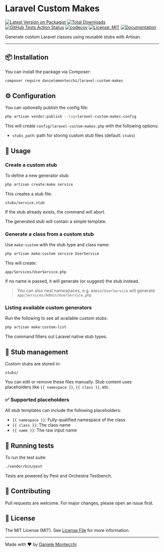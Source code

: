 # Laravel Custom Makes

[![Latest Version on Packagist](https://img.shields.io/packagist/v/danielemontecchi/laravel-custom-makes.svg?style=flat-square)](https://packagist.org/packages/danielemontecchi/laravel-custom-makes)
[![Total Downloads](https://img.shields.io/packagist/dt/danielemontecchi/laravel-custom-makes.svg?style=flat-square)](https://packagist.org/packages/danielemontecchi/laravel-custom-makes)
[![GitHub Tests Action Status](https://img.shields.io/github/actions/workflow/status/danielemontecchi/laravel-custom-makes/tests.yml?branch=main&label=tests&style=flat-square)](https://github.com/danielemontecchi/laravel-custom-makes/actions/workflows/tests.yml)
[![codecov](https://codecov.io/gh/danielemontecchi/laravel-custom-makes/graph/badge.svg?token=X5OFBJO51M)](https://codecov.io/gh/danielemontecchi/laravel-custom-makes)
[![License: MIT](https://img.shields.io/badge/license-MIT-blue.svg?style=flat-square)](LICENSE.md)
[![Documentation](https://img.shields.io/badge/docs-available-brightgreen.svg?style=flat-square)](https://danielemontecchi.github.io/laravel-custom-makes)

Generate custom Laravel classes using reusable stubs with Artisan.

---

## 📦 Installation

You can install the package via Composer:

```bash
composer require danielemontecchi/laravel-custom-makes
```

## ⚙️ Configuration

You can optionally publish the config file:

```bash
php artisan vendor:publish --tag=laravel-custom-makes-config
```

This will create `config/laravel-custom-makes.php` with the following options:

- `stubs_path`: path for storing custom stub files (default: `stubs`)

## 🚀 Usage

### Create a custom stub

To define a new generator stub:

```bash
php artisan create:make service
```

This creates a stub file:

```
stubs/service.stub
```

If the stub already exists, the command will abort.

The generated stub will contain a simple template.

### Generate a class from a custom stub

Use `make:custom` with the stub type and class name:

```bash
php artisan make:custom service UserService
```

This will create:

```
app/Services/UserService.php
```

If no name is passed, it will generate (or suggest) the stub instead.

> You can also nest namespaces, e.g. `Admin/UserService` will generate `app/Services/Admin/UserService.php`

### Listing available custom generators

Run the following to see all available custom stubs:

```bash
php artisan make:custom-list
```

The command filters out Laravel native stub types.

## 📂 Stub management

Custom stubs are stored in:

```
stubs/
```

You can edit or remove these files manually. Stub content uses placeholders like `{{ namespace }}`, `{{ class }}`, etc.

### ✅ Supported placeholders

All stub templates can include the following placeholders:

- `{{ namespace }}`: Fully-qualified namespace of the class
- `{{ class }}`: The class name
- `{{ name }}`: The raw input name

## 🧪 Running tests

To run the test suite:

```bash
./vendor/bin/pest
```

Tests are powered by Pest and Orchestra Testbench.

## 🙌 Contributing

Pull requests are welcome. For major changes, please open an issue first.

## 📄 License

The MIT License (MIT). See [License File](LICENSE.md) for more information.

---

Made with ❤️ by [Daniele Montecchi](https://github.com/danielemontecchi)

